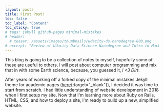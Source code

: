 ```yaml
---
layout: posts
title: First Post!
toc: false
toc_label: "Content"
toc_sticky: true
# tags: jekyll github-pages minimal-mistakes
# header:
  # teaser: /assets/images/thumbnails/udacity-ds-nanodegree-800.png
# excerpt: "Review of Udacity Data Science Nanodegree and Intro to Machine Learning Nanodegree"
---
```


This blog is going to be a collection of notes to myself, hopefully some of these are useful to others. I will post about computer programming and mix that in with some Earth science, because, you guessed it, *I <3 Dirt*.

After years of working off a forked copy of the minimal mistakes Jekyll theme for academic pages ([here](https://github.com/academicpages/academicpages.github.io){:target="_blank"}), I decided it was time to start from scratch. I had little understanding of website development in 2018 when I first setup my site. Now that I'm learning more about Ruby on Rails, HTML, CSS, and how to deploy a site, I'm ready to build up a new, simplified website.

